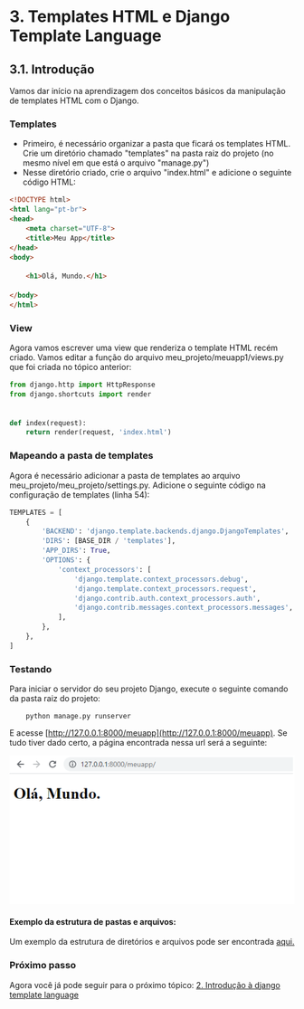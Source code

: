 # 3. Templates HTML e Django Template Language
## 3.1. Introdução

Vamos dar início na aprendizagem dos conceitos básicos da manipulação de templates HTML com o Django.

### Templates

- Primeiro, é necessário organizar a pasta que ficará os templates HTML. Crie um diretório chamado "templates" na pasta raiz do projeto (no mesmo nível em que está o arquivo "manage.py")
- Nesse diretório criado, crie o arquivo "index.html" e adicione o seguinte código HTML:

```html
<!DOCTYPE html>
<html lang="pt-br">
<head>
    <meta charset="UTF-8">
    <title>Meu App</title>
</head>
<body>
    
    <h1>Olá, Mundo.</h1>
    
</body>
</html>
```

### View

Agora vamos escrever uma view que renderiza o template HTML recém criado. Vamos editar a função do arquivo meu_projeto/meuapp1/views.py que foi criada no tópico anterior:

```python
from django.http import HttpResponse
from django.shortcuts import render


def index(request):
    return render(request, 'index.html')
```

### Mapeando a pasta de templates

Agora é necessário adicionar a pasta de templates ao arquivo meu_projeto/meu_projeto/settings.py. Adicione o seguinte código na configuração de templates (linha 54):

```python
TEMPLATES = [
    {
        'BACKEND': 'django.template.backends.django.DjangoTemplates',
        'DIRS': [BASE_DIR / 'templates'],
        'APP_DIRS': True,
        'OPTIONS': {
            'context_processors': [
                'django.template.context_processors.debug',
                'django.template.context_processors.request',
                'django.contrib.auth.context_processors.auth',
                'django.contrib.messages.context_processors.messages',
            ],
        },
    },
]
```

### Testando

Para iniciar o servidor do seu projeto Django, execute o seguinte comando da pasta raiz do projeto:

        python manage.py runserver

E acesse [http://127.0.0.1:8000/meuapp](http://127.0.0.1:8000/meuapp). Se tudo tiver dado certo, a página encontrada nessa url será a seguinte: 

<p align="center">
  <img src="https://github.com/nunescarol/es3/blob/main/imagens/django-html-meuapp.png?raw=true" alt="Sucesso HTML"/>
</p>

#### Exemplo da estrutura de pastas e arquivos:

Um exemplo da estrutura de diretórios e arquivos pode ser encontrada [aqui.](./meu_projeto)

### Próximo passo

Agora você já pode seguir para o próximo tópico: [2. Introdução à django template language](https://github.com/nunescarol/es3/tree/main/2.%20django/3.%20Templates%20HTML%20e%20Django%20Template%20Language/2.%20Introdu%C3%A7%C3%A3o%20%C3%A0%20django%20template%20language)